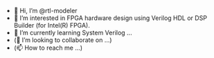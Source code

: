- 👋 Hi, I’m @rtl-modeler
- 👀 I’m interested in FPGA hardware design using Verilog HDL or DSP Builder (for Intel(R) FPGA).
- 🌱 I’m currently learning System Verilog ...
- (💞️ I’m looking to collaborate on ...)
- (📫 How to reach me ...)

<!---
rtl-modeler/rtl-modeler is a ✨ special ✨ repository because its `README.md` (this file) appears on your GitHub profile.
You can click the Preview link to take a look at your changes.
--->

